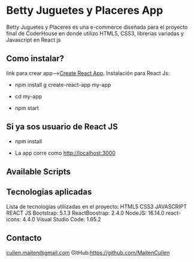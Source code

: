 # Betty Juguetes y Placeres App

Betty Juguetes y Placeres es una e-commerce diseñada para el proyecto final de CoderHouse en donde utilizo HTML5, CSS3, librerias variadas y Javascript en React js 

## Como instalar?
link para crear app-->[Create React App](https://github.com/facebook/create-react-app).
Instalación para React Js:

 - npm install g create-react-app my-app

 - cd my-app

 - npm start

## Si ya sos usuario de React JS
 - npm install

- La app corre como [http://localhost:3000](http://localhost:3000) 

## Available Scripts

## Tecnologias aplicadas
Lista de tecnologías utilizadas en el proyecto:
HTML5
CSS3
JAVASCRIPT
REACT JS
Bootstrap: 5.1.3
ReactBoostrap: 2.4.0
NodeJS: 16.14.0
react-icons: 4.4.0
Visual Studio Code: 1.65.2

## Contacto

cullen.maiten@gmail.com
GitHub:https://github.com/MaitenCullen
